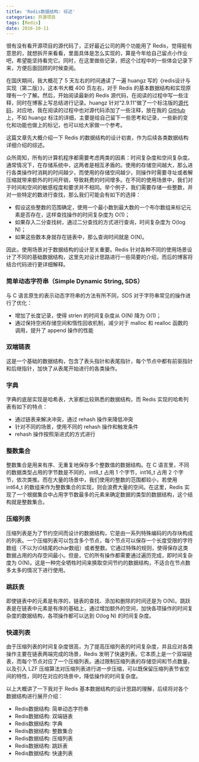 ```yaml
---
title: 'Redis数据结构: 综述'
categories: 开源项目
tags: [Redis]
date: 2016-10-11
---
```


很有没有看开源项目的源代码了，正好最近公司的两个功能用了 Redis，觉得挺有意思的，就想拆开来看看，里面具体是怎么实现的，算是今年给自己留点小作业吧，希望能坚持看完它。同时，在这里做些记录，把这个过程中的一些体会记录下来，方便后面回顾的时候查阅。

在国庆期间，我大概花了 5 天左右的时间通读了一遍 huangz 写的《redis设计与实现（第二版）》，这本书大概 400 页左右，对于 Redis 的基本数据结构和实现原理有一个了解。然后，开始阅读最新的 Redis 源代码，在阅读的过程中写一些注释，同时在博客上写总结进行记录。huangz 针对“2.9.11”做了一个标注版的[源代码](https://github.com/huangz1990/redis-3.0-annotated)，对应地，我在阅读的过程中也对源代码添加了一些注释，放在我的 [GitHub](https://github.com/iShiZhi/redis) 上，不如 huangz 标注的详细，主要是给自己留下一些思考和记录，一些新的变化和功能也做上的标记，也可以给大家做一个参考。

这篇文章先大概介绍一下 Redis 的数据结构的设计初衷，作为后续各类数据结构详细介绍的综述。

众所周知，所有的计算机程序都需要考虑两类的因素：时间复杂度和空间复杂度。通常情况下，在存储系统中，这两者是相互矛盾的。使用的存储空间越大，那么进行各类操作时消耗的时间越少，而使用的存储空间越少，则操作时需要寻址或者解压缩就带来额外的时间开销，导致耗费的时间增多。在不同的使用场景中，我们对于时间和空间的敏感程度和要求并不相同。举个例子，我们需要存储一些整数，并对一些特定的数进行查找，那么我们可能会有如下的选择：

- 假设这些整数的范围确定，使用一个最小数到最大数的一个布尔数组来标记元素是否存在，这样查找操作的时间复杂度为 O(1)；
- 如果存入二分查找树，通过二分查找的方式进行查询，时间复杂度为 O(log N)；
- 如果这些数本身就存在链表中，那么查询时间就是 O(N)。

因此，使用场景对于数据结构的设计至关重要。Redis 针对各种不同的使用场景设计了不同的基础数据结构，这里先对设计思路进行一些简要的介绍，而后的博客将结合代码进行更详细解释。

### 简单动态字符串（Simple Dynamic String, SDS）

与 C 语言原生的表示动态字符串的方法有所不同，SDS 对于字符串常见的操作进行了优化：
- 增加了长度记录，使得 strlen 的时间复杂度从 O(N) 降为 O(1)；
- 通过保持空闲存储空间和惰性回收机制，减少对于 malloc 和 realloc 函数的调用，提升了 append 操作的性能

### 双端链表

这是一个基础的数据结构，包含了表头指针和表尾指针，每个节点中都有前驱指针和后继指针，加快了从表尾开始进行的各类操作。

### 字典

字典的底层实现是哈希表，大家都比较熟悉的数据结构，而 Redis 实现的哈希列表有如下的特点：
- 通过链表来解决冲突，通过 rehash 操作来降低冲突
- 针对不同的场景，使用不同的 rehash 操作和触发条件
- rehash 操作按照渐进式的方式进行

### 整数集合

整数集合是用来有序、无重复地保存多个整数值的数据结构。在 C 语言里，不同的数据类型占用的字节数是不同的，int8_t 占用 1 个字节，int16_t 占用 2 个字节，依次类推。而在大量的场景中，我们使用的整数的范围都较小，若使用 int64_t 的数组来作为整数集合的实现，则会浪费大量的空间。在这里，Redis 实现了一个根据集合中占用字节数最多的元素来确定数据的类型的数据结构，这个结构就是整数集合。

### 压缩列表

压缩列表是为了节约空间而设计的数据结构，它是由一系列特殊编码的内存块构成的列表。一个压缩列表可以包含多个节点，每个节点可以保存一个长度受限的字符数组（不以为\0结尾的char数组）或者整数。它通过特殊的规则，使得保存这类数据占用的内存空间最小。但是，它的所有操作都需要通过遍历完成，即时间复杂度为 O(N)。这是一种完全牺牲时间来换取空间节约的数据结构，不适合在节点数多太多的情况下进行使用。

### 跳跃表

即使链表中的元素是有序的，链表的查找、添加和删除的时间还是为 O(N)。跳跃表是在链表中元素是有序的基础上，通过增加额外的空间，加快各项操作的时间复杂度的数据结构，各项操作都可以达到 O(log N) 的时间复杂度。

### 快速列表

由于压缩列表的时间复杂度很高，为了提高压缩列表的时间复杂度，并且应对各类操作主要在链表两端完成的场景，Redis 发明了快速列表。它本质上是一个双端链表，而每个节点对应了一个压缩列表。通过限制压缩列表的存储空间和节点数量，以及引入 LZF 压缩算法对压缩列表进行进一步压缩，可以既保留压缩列表节省空间的特性，同时在对应的场景中，降低操作的时间复杂度。

以上大概讲了一下我对于 Redis 基本数据结构的设计思路的理解，后续将对各个数据结构进行展开介绍：

- Redis数据结构: 简单动态字符串
- Redis数据结构: 双端链表
- Redis数据结构: 字典
- Redis数据结构: 整数集合
- Redis数据结构: 压缩列表
- Redis数据结构: 跳跃表
- Redis数据结构: 快速列表
